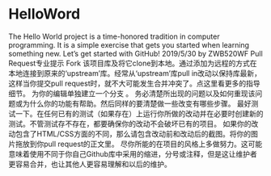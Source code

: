 # HelloWord
The Hello World project is a time-honored tradition in computer programming. It is a simple exercise that gets you started when learning something new. Let’s get started with GitHub!
2019/5/30 by ZWB520WF
Pull Request专业提示
Fork 该项目库及将它clone到本地。通过添加为远程的方式在本地连接到原来的‘upstream’库。经常从‘upstream’库pull in改动以保持库最新，这样当你提交pull request时，就不大可能发生合并冲突了。点这里看更多的指导细节。
为你的编辑单独建立一个分支 。
务必清楚所出现的问题以及如何重现该问题或为什么你的功能有帮助。然后同样的要清楚做一些改变有哪些步骤。
最好测试一下。在任何已有的测试（如果存在）上运行你所做的改动并在必要时创建新的测试。不管测试存不存在，都要确保你的改动不会破坏已有的项目。
如果你的改动包含了HTML/CSS方面的不同，那么请包含改动前和改动后的截图。将你的图片拖放到你pull request的正文里。
尽你所能的在项目的风格上多做努力。这可能意味着使用不同于你自己Github库中采用的缩进，分号或注释，但是这让维护者更容易合并，也让其他人更容易理解和以后的维护。
